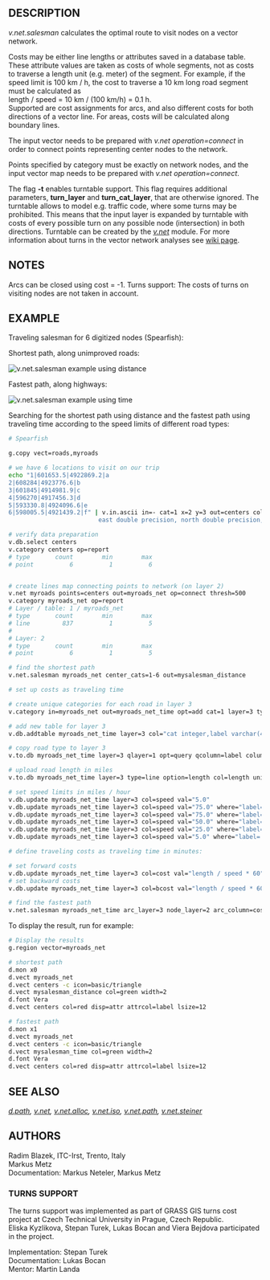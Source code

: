 ## DESCRIPTION

*v.net.salesman* calculates the optimal route to visit nodes on a vector
network.

Costs may be either line lengths or attributes saved in a database
table. These attribute values are taken as costs of whole segments, not
as costs to traverse a length unit (e.g. meter) of the segment. For
example, if the speed limit is 100 km / h, the cost to traverse a 10 km
long road segment must be calculated as  
length / speed = 10 km / (100 km/h) = 0.1 h.  
Supported are cost assignments for arcs, and also different costs for
both directions of a vector line. For areas, costs will be calculated
along boundary lines.

The input vector needs to be prepared with *v.net operation=connect* in
order to connect points representing center nodes to the network.

Points specified by category must be exactly on network nodes, and the
input vector map needs to be prepared with *v.net operation=connect*.

The flag **-t** enables turntable support. This flag requires additional
parameters, **turn_layer** and **turn_cat_layer**, that are otherwise
ignored. The turntable allows to model e.g. traffic code, where some
turns may be prohibited. This means that the input layer is expanded by
turntable with costs of every possible turn on any possible node
(intersection) in both directions. Turntable can be created by the
*[v.net](v.net.md)* module. For more information about turns in the
vector network analyses see [wiki
page](https://grasswiki.osgeo.org/wiki/Turns_in_the_vector_network_analysis).

## NOTES

Arcs can be closed using cost = -1. Turns support: The costs of turns on
visiting nodes are not taken in account.

## EXAMPLE

Traveling salesman for 6 digitized nodes (Spearfish):

Shortest path, along unimproved roads:

![v.net.salesman example using distance](vnetsalesman.png)

Fastest path, along highways:

![v.net.salesman example using time](vnetsalesmantime.png)

Searching for the shortest path using distance and the fastest path
using traveling time according to the speed limits of different road
types:

```sh
# Spearfish

g.copy vect=roads,myroads

# we have 6 locations to visit on our trip
echo "1|601653.5|4922869.2|a
2|608284|4923776.6|b
3|601845|4914981.9|c
4|596270|4917456.3|d
5|593330.8|4924096.6|e
6|598005.5|4921439.2|f" | v.in.ascii in=- cat=1 x=2 y=3 out=centers col="cat integer, \
                         east double precision, north double precision, label varchar(43)"

# verify data preparation
v.db.select centers
v.category centers op=report
# type       count        min        max
# point          6          1          6


# create lines map connecting points to network (on layer 2)
v.net myroads points=centers out=myroads_net op=connect thresh=500
v.category myroads_net op=report
# Layer / table: 1 / myroads_net
# type       count        min        max
# line         837          1          5
#
# Layer: 2
# type       count        min        max
# point          6          1          5

# find the shortest path
v.net.salesman myroads_net center_cats=1-6 out=mysalesman_distance

# set up costs as traveling time

# create unique categories for each road in layer 3
v.category in=myroads_net out=myroads_net_time opt=add cat=1 layer=3 type=line

# add new table for layer 3
v.db.addtable myroads_net_time layer=3 col="cat integer,label varchar(43),length double precision,speed double precision,cost double precision,bcost double precision"

# copy road type to layer 3
v.to.db myroads_net_time layer=3 qlayer=1 opt=query qcolumn=label columns=label

# upload road length in miles
v.to.db myroads_net_time layer=3 type=line option=length col=length unit=miles

# set speed limits in miles / hour
v.db.update myroads_net_time layer=3 col=speed val="5.0"
v.db.update myroads_net_time layer=3 col=speed val="75.0" where="label='interstate'"
v.db.update myroads_net_time layer=3 col=speed val="75.0" where="label='primary highway, hard surface'"
v.db.update myroads_net_time layer=3 col=speed val="50.0" where="label='secondary highway, hard surface'"
v.db.update myroads_net_time layer=3 col=speed val="25.0" where="label='light-duty road, improved surface'"
v.db.update myroads_net_time layer=3 col=speed val="5.0" where="label='unimproved road'"

# define traveling costs as traveling time in minutes:

# set forward costs
v.db.update myroads_net_time layer=3 col=cost val="length / speed * 60"
# set backward costs
v.db.update myroads_net_time layer=3 col=bcost val="length / speed * 60"

# find the fastest path
v.net.salesman myroads_net_time arc_layer=3 node_layer=2 arc_column=cost arc_backward_column=bcost center_cats=1-6 out=mysalesman_time
```

To display the result, run for example:

```sh
# Display the results
g.region vector=myroads_net

# shortest path
d.mon x0
d.vect myroads_net
d.vect centers -c icon=basic/triangle
d.vect mysalesman_distance col=green width=2
d.font Vera
d.vect centers col=red disp=attr attrcol=label lsize=12

# fastest path
d.mon x1
d.vect myroads_net
d.vect centers -c icon=basic/triangle
d.vect mysalesman_time col=green width=2
d.font Vera
d.vect centers col=red disp=attr attrcol=label lsize=12
```

## SEE ALSO

*[d.path](d.path.md), [v.net](v.net.md), [v.net.alloc](v.net.alloc.md),
[v.net.iso](v.net.iso.md), [v.net.path](v.net.path.md),
[v.net.steiner](v.net.steiner.md)*

## AUTHORS

Radim Blazek, ITC-Irst, Trento, Italy  
Markus Metz  
Documentation: Markus Neteler, Markus Metz

### TURNS SUPPORT

The turns support was implemented as part of GRASS GIS turns cost
project at Czech Technical University in Prague, Czech Republic.  
Eliska Kyzlikova, Stepan Turek, Lukas Bocan and Viera Bejdova
participated in the project.

Implementation: Stepan Turek  
Documentation: Lukas Bocan  
Mentor: Martin Landa
